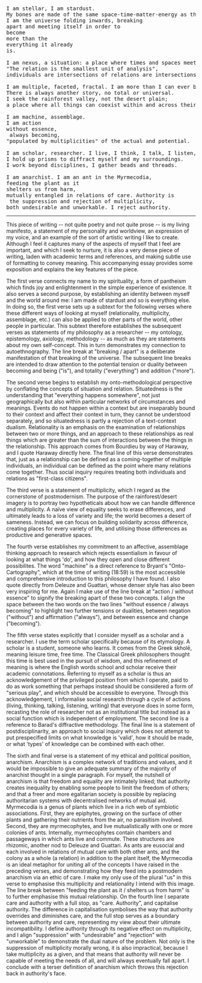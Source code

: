<pre>
I am stellar, I am stardust.
My bones are made of the same space-time-matter-energy as the earth and the sun.
I am the universe folding inwards, breaking
apart and meeting itself in order to
become
more than the
everything it already
is.

I am nexus, a situation: a place where times and spaces meet and intertwine.
"The relation is the smallest unit of analysis",
individuals are intersections of relations are intersections of individuals.

I am multiple, faceted, fractal. I am more than I can ever be at once.
There is always another story, no total or universal.
I seek the rainforest valley, not the desert plain;
a place where all things can coexist within and across their differences.

I am machine, assemblage.
I am action
without essence,
 always becoming,
"populated by multiplicities" of the actual and potential.

I am scholar, researcher. I live, I think, I talk, I listen, I write.
I hold up prisms to diffract myself and my surroundings.
I work beyond disciplines, I gather beads and threads.

I am anarchist. I am an ant in the Myrmecodia,
feeding the plant as it
shelters us from harm,
mutually entangled in relations of care. Authority is
 the suppression and rejection of multiplicity,
both undesirable and unworkable. I reject authority.
</pre>

----

This piece of writing -- not quite poetry and not quite prose -- is my living manifesto, a statement of my personality and worldview, an expression of my voice, and an example of the sort of artistic writing I like to create. Although I feel it captures many of the aspects of myself that I feel are important, and which I seek to nurture, it is also a very dense piece of writing, laden with academic terms and references, and making subtle use of formatting to convey meaning. This accompanying essay provides some exposition and explains the key features of the piece.

The first verse connects my name to my spirituality, a form of pantheism which finds joy and enlightenment in the simple experience of existence. It also serves a second purpose, by establishing an identity between myself and the world around me: I am made of stardust and so is everything else. In doing so, the first verse sets up a subtext for the following verses where these different ways of looking at myself (relationality, multiplicity, assemblage, etc.) can also be applied to other parts of the world, other people in particular. This subtext therefore establishes the subsequent verses as statements of my philosophy as a researcher -- my ontology, epistemology, axiology, methodology -- as much as they are statements about my own self-concept. This in turn demonstrates my connection to autoethnography. The line break at "breaking / apart" is a deliberate manifestation of that breaking of the universe. The subsequent line breaks are intended to draw attention to the potential tension or duality between becoming and being ("is"), and totality ("everything") and addition ("more").

The second verse begins to establish my onto-methodological perspective by conflating the concepts of situation and relation. Situatedness is the understanding that "everything happens somewhere", not just geographically but also within particular networks of circumstances and meanings. Events do not happen within a context but are inseparably bound to their context and affect their context in turn, they cannot be understood separately, and so situatedness is partly a rejection of a text-context dualism. Relationality is an emphasis on the examination of relationships between two or more things, and an approach to these relationships as real things which are greater than the sum of interactions between the things in the relationship. This approach comes from Bourdieu by way of Haraway, and I quote Haraway directly here. The final line of this verse demonstrates that, just as a relationship can be defined as a coming-together of multiple individuals, an individual can be defined as the point where many relations come together. Thus social inquiry requires treating both individuals and relations as "first-class citizens".

The third verse is a statement of multiplicity, which I regard as the cornerstone of postmodernism. The purpose of the rainforest/desert imagery is to portray two hypotheticals about how we can handle difference and multiplicity. A naïve view of equality seeks to erase differences, and ultimately leads to a loss of variety and life; the world becomes a desert of sameness. Instead, we can focus on building solidarity across difference, creating places for every variety of life, and utilising those differences as productive and generative spaces.

The fourth verse establishes my commitment to an affective, assemblage thinking approach to research which rejects essentialism in favour of looking at what things 'do', and how they open and close different possibilites. The word "machine" is a direct reference to Bryant's "Onto-Cartography", which at the time of writing (18:59) is the most accessible and comprehensive introduction to this philosophy I have found. I also quote directly from Deleuze and Guattari, whose denser style has also been very inspiring for me. Again I make use of the line break at "action / without essence" to signify the breaking apart of these two concepts. I align the space between the two words on the two lines "without essence / always becoming" to highlight two further tensions or dualities, between negation ("without") and affirmation ("always"), and between essence and change ("becoming").

The fifth verse states explicitly that I consider myself as a scholar and a researcher. I use the term scholar specifically because of its etymology. A scholar is a student, someone who learns. It comes from the Greek skholē, meaning leisure time, free time. The Classical Greek philosophers thought this time is best used in the pursuit of wisdom, and this refinement of meaning is where the English words school and scholar receive their academic connotations. Referring to myself as a scholar is thus an acknowledgement of the privileged position from which I operate, paid to do as work something that perhaps instead should be considered a form of "serious play", and which should be accessible to everyone. Through this acknowledgement, I informalise social research through a cycle of actions (living, thinking, talking, listening, writing) that everyone does in some form, recasting the role of researcher not as an institutional title but instead as a social function which is independent of employment. The second line is a reference to Barad's diffractive methodology. The final line is a statement of postdisciplinarity, an approach to social inquiry which does not attempt to put prespecified limits on what knowledge is 'valid', how it should be made, or what 'types' of knowledge can be combined with each other.

The sixth and final verse is a statement of my ethical and political position, anarchism. Anarchism is a complex network of traditions and values, and it would be impossible to give an adequate summary of the majority of anarchist thought in a single paragraph. For myself, the nutshell of anarchism is that freedom and equality are intimately linked; that authority creates inequality by enabling some people to limit the freedom of others; and that a freer and more egalitarian society is possible by replacing authoritarian systems with decentralised networks of mutual aid. Myrmecodia is a genus of plants which live in a rich web of symbiotic associations. First, they are epiphytes, growing on the surface of other plants and gathering their nutrients from the air, no parasitism involved. Second, they are myrmecophytes, and live mutualistically with one or more colonies of ants. Internally, myrmecophytes contain chambers and passageways in which ants live and commute. These structures are rhizomic, another nod to Deleuze and Guattari. As ants are eusocial and each involved in relations of mutual care with both other ants, and the colony as a whole (a relation) in addition to the plant itself, the Myrmecodia is an ideal metaphor for uniting all of the concepts I have raised in the preceding verses, and demonstrating how they feed into a postmodern anarchism via an ethic of care. I make my only use of the plural "us" in this verse to emphasise this multiplicity and relationality I intend with this image. The line break between "feeding the plant as it / shelters us from harm" is to further emphasise this mutual relationship. On the fourth line I separate care and authority with a full stop, as "care. Authority", and capitalise authority. The difference in capitalisation symbolises the way that authority overrides and diminishes care, and the full stop serves as a boundary between authority and care, representing my view about their ultimate incompatibility. I define authority through its negative effect on multiplicity, and I align "suppression" with "undesirable" and "rejection" with "unworkable" to demonstrate the dual nature of the problem. Not only is the suppression of multiplicity morally wrong, it is also impractical, because I take multiplicity as a given, and that means that authority will never be capable of meeting the needs of all, and will always eventually fall apart. I conclude with a terser definition of anarchism which throws this rejection back in authority's face.
